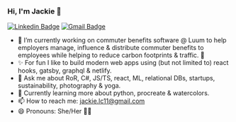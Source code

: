 ### Hi, I'm Jackie 🙂

[![Linkedin Badge](http://img.shields.io/badge/-jackiecalapristi-blue?style=flat-square&logo=Linkedin&logoColor=white)](https://www.linkedin.com/in/jacquelinecalapristi/)
[![Gmail Badge](https://img.shields.io/badge/-jackie.lc11@gmail.com-c14438?style=flat-square&logo=Gmail&logoColor=white&link=mailto:jackie.lc11@gmail.com)](mailto:jackie.lc11@gmail.com)

- 🚌  I’m currently working on commuter benefits software @ Luum to help employers manage, influence & distribute commuter benefits to employees while helping to reduce carbon footprints & traffic. 🌿
- ✨  For fun I like to build modern web apps using (but not limited to) react hooks, gatsby, graphql & netlify.
- 💬  Ask me about RoR, C#, JS/TS, react, ML, relational DBs, startups, sustainability, photography & yoga.
- 🌱  Currently learning more about python, procreate & watercolors.
- 📫  How to reach me: jackie.lc11@gmail.com
- 😄  Pronouns: She/Her 👩‍💻 
